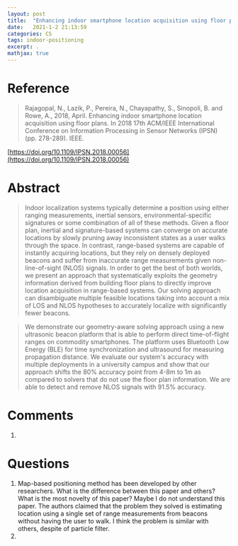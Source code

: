```yaml
---
layout: post
title:  "Enhancing indoor smartphone location acquisition using floor plans"
date:   2021-1-2 21:13:59
categories: CS
tags: indoor-positioning
excerpt: .
mathjax: true
---
```


# Reference

> Rajagopal, N., Lazik, P., Pereira, N., Chayapathy, S., Sinopoli, B. and Rowe, A., 2018, April. Enhancing indoor smartphone location acquisition using floor plans. In 2018 17th ACM/IEEE International Conference on Information Processing in Sensor Networks (IPSN) (pp. 278-289). IEEE.

[https://doi.org/10.1109/IPSN.2018.00056](https://doi.org/10.1109/IPSN.2018.00056)


# Abstract
> Indoor localization systems typically determine a position using either ranging measurements, inertial sensors, environmental-specific signatures or some combination of all of these methods. Given a floor plan, inertial and signature-based systems can converge on accurate locations by slowly pruning away inconsistent states as a user walks through the space. In contrast, range-based systems are capable of instantly acquiring locations, but they rely on densely deployed beacons and suffer from inaccurate range measurements given non-line-of-sight (NLOS) signals. In order to get the best of both worlds, we present an approach that systematically exploits the geometry information derived from building floor plans to directly improve location acquisition in range-based systems. Our solving approach can disambiguate multiple feasible locations taking into account a mix of LOS and NLOS hypotheses to accurately localize with significantly fewer beacons. 

> We demonstrate our geometry-aware solving approach using a new ultrasonic beacon platform that is able to perform direct time-of-flight ranges on commodity smartphones. The platform uses Bluetooth Low Energy (BLE) for time synchronization and ultrasound for measuring propagation distance. We evaluate our system's accuracy with multiple deployments in a university campus and show that our approach shifts the 80% accuracy point from 4-8m to 1m as compared to solvers that do not use the floor plan information. We are able to detect and remove NLOS signals with 91.5% accuracy.

# Comments
1. 


# Questions
1. Map-based positioning method has been developed by other researchers. What is the difference between this paper and others? What is the most novelty of this paper? Maybe I do not understand this paper. The authors claimed that the problem they solved is estimating location using a single set of range measurements from beacons without having the user to walk. I think the problem is similar with others, despite of particle filter.
2. 
